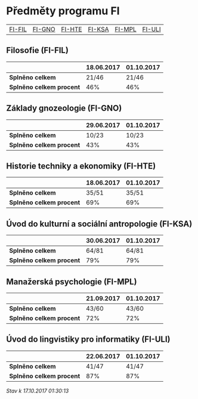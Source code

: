 # Předměty programu FI


| | | | | | |
|-|-|-|-|-|-|
|[FI-FIL](#filosofie-fi-fil) | [FI-GNO](#základy-gnozeologie-fi-gno) | [FI-HTE](#historie-techniky-a-ekonomiky-fi-hte) | [FI-KSA](#úvod-do-kulturní-a-sociální-antropologie-fi-ksa) | [FI-MPL](#manažerská-psychologie-fi-mpl) | [FI-ULI](#úvod-do-lingvistiky-pro-informatiky-fi-uli)|

        
## Filosofie (FI-FIL)

|                          |18.06.2017|01.10.2017|
|--------------------------|--------------------|--------------------|
|**Splněno celkem**        |21/46|21/46|
|**Splněno celkem procent**|46%|46%|


## Základy gnozeologie (FI-GNO)

|                          |29.06.2017|01.10.2017|
|--------------------------|--------------------|--------------------|
|**Splněno celkem**        |10/23|10/23|
|**Splněno celkem procent**|43%|43%|


## Historie techniky a ekonomiky (FI-HTE)

|                          |18.06.2017|01.10.2017|
|--------------------------|--------------------|--------------------|
|**Splněno celkem**        |35/51|35/51|
|**Splněno celkem procent**|69%|69%|


## Úvod do kulturní a sociální antropologie (FI-KSA)

|                          |30.06.2017|01.10.2017|
|--------------------------|--------------------|--------------------|
|**Splněno celkem**        |64/81|64/81|
|**Splněno celkem procent**|79%|79%|


## Manažerská psychologie (FI-MPL)

|                          |21.09.2017|01.10.2017|
|--------------------------|--------------------|--------------------|
|**Splněno celkem**        |43/60|43/60|
|**Splněno celkem procent**|72%|72%|


## Úvod do lingvistiky pro informatiky (FI-ULI)

|                          |22.06.2017|01.10.2017|
|--------------------------|--------------------|--------------------|
|**Splněno celkem**        |41/47|41/47|
|**Splněno celkem procent**|87%|87%|




*Stav k 17.10.2017 01:30:13*